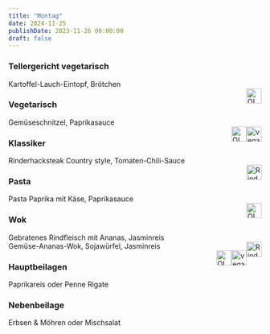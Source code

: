 ```yaml
---
title: "Montag"
date: 2024-11-25
publishDate: 2023-11-26 00:00:00
draft: false
---
```

### Tellergericht vegetarisch  
<div class="flex-container">
<div>Kartoffel-Lauch-Eintopf, Brötchen</div><div margin-left="auto"><img loading="lazy" src="../images/OLV.png" style="float:right;" alt="OLV.png" height=30px></div></div>

### Vegetarisch  
<div class="flex-container">
<div>Gemüseschnitzel, Paprikasauce</div><div margin-left="auto"><img loading="lazy" src="../images/vegan.png" style="float:right;" alt="vegan.png" height=30px><img loading="lazy" src="../images/OLV.png" style="float:right;" alt="OLV.png" height=30px></div></div>

### Klassiker  
<div class="flex-container">
<div>Rinderhacksteak Country style, Tomaten-Chili-Sauce</div><div margin-left="auto"><img loading="lazy" src="../images/Rind.png" style="float:right;" alt="Rind.png" height=30px></div></div>

### Pasta  
<div class="flex-container">
<div>Pasta Paprika mit Käse, Paprikasauce</div><div margin-left="auto"><img loading="lazy" src="../images/OLV.png" style="float:right;" alt="OLV.png" height=30px></div></div>

### Wok  
<div class="flex-container">
<div>Gebratenes Rindfleisch mit Ananas, Jasminreis</div><div margin-left="auto"><img loading="lazy" src="../images/Rind.png" style="float:right;" alt="Rind.png" height=30px></div></div><div class="flex-container">
<div>Gemüse-Ananas-Wok, Sojawürfel, Jasminreis</div><div margin-left="auto"><img loading="lazy" src="../images/vegan.png" style="float:right;" alt="vegan.png" height=30px><img loading="lazy" src="../images/OLV.png" style="float:right;" alt="OLV.png" height=30px></div></div>

### Hauptbeilagen  
<div class="flex-container">
<div>Paprikareis oder Penne Rigate </div><div margin-left="auto"></div></div>

### Nebenbeilage  
<div class="flex-container">
<div>Erbsen & Möhren oder Mischsalat </div><div margin-left="auto"></div></div>

